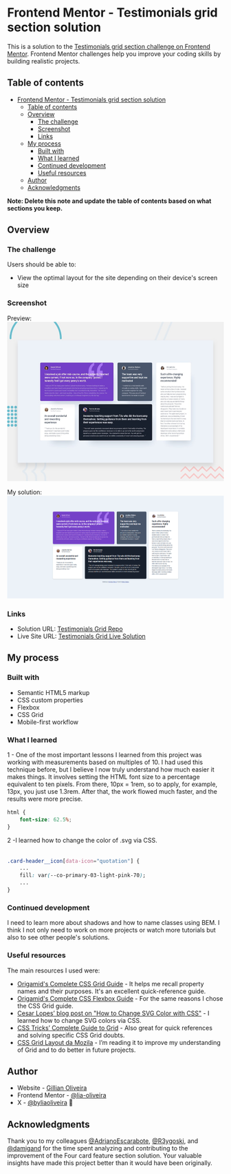 # Frontend Mentor - Testimonials grid section solution

This is a solution to the [Testimonials grid section challenge on Frontend Mentor](https://www.frontendmentor.io/challenges/testimonials-grid-section-Nnw6J7Un7). Frontend Mentor challenges help you improve your coding skills by building realistic projects.

## Table of contents

- [Frontend Mentor - Testimonials grid section solution](#frontend-mentor---testimonials-grid-section-solution)
  - [Table of contents](#table-of-contents)
  - [Overview](#overview)
    - [The challenge](#the-challenge)
    - [Screenshot](#screenshot)
    - [Links](#links)
  - [My process](#my-process)
    - [Built with](#built-with)
    - [What I learned](#what-i-learned)
    - [Continued development](#continued-development)
    - [Useful resources](#useful-resources)
  - [Author](#author)
  - [Acknowledgments](#acknowledgments)

**Note: Delete this note and update the table of contents based on what sections you keep.**

## Overview

### The challenge

Users should be able to:

- View the optimal layout for the site depending on their device's screen size

### Screenshot
Preview:
![](./design/desktop-preview.jpg)


My solution:
![](./solution/testimonials-grid-solution.png)


### Links

- Solution URL: [Testimonials Grid Repo](https://github.com/lia-oliveira/testimonials-grid-section)
- Live Site URL: [Testimonials Grid Live Solution](https://testimonials-grid-section-eight-inky.vercel.app/)

## My process

### Built with

- Semantic HTML5 markup
- CSS custom properties
- Flexbox
- CSS Grid
- Mobile-first workflow


### What I learned
1 - One of the most important lessons I learned from this project was working with measurements based on multiples of 10. I had used this technique before, but I believe I now truly understand how much easier it makes things. It involves setting the HTML font size to a percentage equivalent to ten pixels. From there, 10px = 1rem, so to apply, for example, 13px, you just use 1.3rem. After that, the work flowed much faster, and the results were more precise.

```css
html {
    font-size: 62.5%;
}
```

2 -I learned how to change the color of .svg via CSS.
```css

.card-header__icon[data-icon="quotation"] {
    ...
    fill: var(--co-primary-03-light-pink-70);
    ...
}
```

### Continued development

I need to learn more about shadows and how to name classes using BEM. I think I not only need to work on more projects or watch more tutorials but also to see other people's solutions.

### Useful resources

The main resources I used were:


- [Origamid's Complete CSS Grid Guide](https://www.origamid.com/projetos/css-grid-layout-guia-completo/) - It helps me recall property names and their purposes. It's an excellent quick-reference guide.
- [Origamid's Complete CSS Flexbox Guide](https://origamid.com/projetos/flexbox-guia-completo/) - For the same reasons I chose the CSS Grid guide.
- [Cesar Lopes’ blog post on "How to Change SVG Color with CSS"](https://www.cesarlopes.com/site/como-alterar-a-cor-de-um-svg-com-css/) - I learned how to change SVG colors via CSS.
- [CSS Tricks’ Complete Guide to Grid](https://css-tricks.com/snippets/css/complete-guide-grid/) - Also great for quick references and solving specific CSS Grid doubts.
- [CSS Grid Layout da Mozila](https://developer.mozilla.org/en-US/docs/Web/CSS/CSS_grid_layout/Basic_concepts_of_grid_layout) - I’m reading it to improve my understanding of Grid and to do better in future projects.


## Author

- Website - [Gillian Oliveira](https://github.com/lia-oliveira)
- Frontend Mentor - [@lia-oliveira](https://www.frontendmentor.io/profile/lia-oliveira)
- X - [@byliaoliveira](https://x.com/byliaoliveira) 🚧


## Acknowledgments

Thank you to my colleagues [@AdrianoEscarabote](https://www.frontendmentor.io/profile/AdrianoEscarabote), [@R3ygoski](https://www.frontendmentor.io/profile/R3ygoski), and [@damigand](https://www.frontendmentor.io/profile/damigand) for the time spent analyzing and contributing to the improvement of the Four card feature section solution. Your valuable insights have made this project better than it would have been originally.


